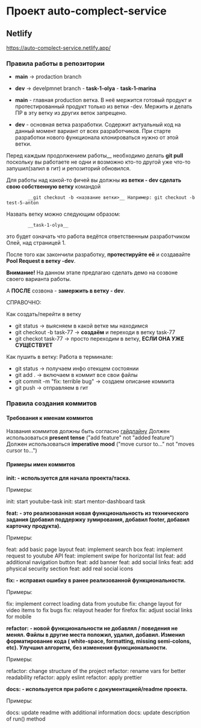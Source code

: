 # Проект auto-complect-service

## Netlify
https://auto-complect-service.netlify.app/


### Правила работы в репозитории

- __main__ -> prodaction branch
- __dev__ -> develpmnet branch
              - __task-1-olya__
              - __task-1-marina__


- __main__ - главная production ветка. В неё мержится готовый продукт и протестированный продукт только из ветки -dev. Мержить и делать ПР в эту ветку из других веток запрещено.

- __dev__ - основная ветка разработки. Содержит актуальный код на данный момент вариант от всех разработчиков. При старте разработки нового функционала клонироваться нужно от этой ветки.

Перед каждым продолжением работы__ необходимо делать
			__git pull__
поскольку вы работаете не одни и возможно кто-то другой уже что-то запушил(залил в гит) и репозиторий обновился.

Для работы над какой-то фичей вы должны __из ветки - dev сделать свою собственную ветку__ командой

			__git checkout -b <название ветки>__ Например: git checkout -b test-5-anton

 Назвать ветку можно следующим образом:

 			__task-1-olya__

 это будет означать что работа ведётся ответственным разработчиком Олей, над страницей 1.
 
 После того как закончили разработку, __протестируйте её__ и создавайте __Pool Request в ветку -dev__.

 __Внимание!__ На данном этапе предлагаю сделать демо на созвоне своего варианта работы.

 А __ПОСЛЕ__ созвона - __замержить в ветку - dev__.


 СПРАВОЧНО:

Как создать/перейти в ветку

- git status -> выясняем в какой ветке мы находимся
- git checkout -b task-77 -> __создаём__ и переходи в ветку task-77
- git checkot task-77 -> просто переходим в ветку, __ЕСЛИ ОНА УЖЕ СУЩЕСТВУЕТ__

 Как пушить в ветку:
 Работа в терминале:

 - git status ->  получаем инфо отекщем состоянии
 - git add . -> включаем в коммит все свои файлы
 - git commit -m "fix: terrible bug" -> создаем описание коммита
 - git push -> отправляем в гит


### Правила создания коммитов

#### Требования к именам коммитов

Названия коммитов должны быть согласно [гайдлайну](https://www.conventionalcommits.org/en/v1.0.0/)
Должен использоваться __present tense__ ("add feature" not "added feature")
Должен использоваться __imperative mood__ ("move cursor to..." not "moves cursor to...")

#### Примеры имен коммитов

__init: - используется для начала проекта/таска.__

Примеры:

init: start youtube-task
init: start mentor-dashboard task

__feat: - это реализованная новая функциональность из технического задания (добавил поддержку зумирования, добавил footer, добавил карточку продукта).__

Примеры:

feat: add basic page layout
feat: implement search box
feat: implement request to youtube API
feat: implement swipe for horizontal list
feat: add additional navigation button
feat: add banner
feat: add social links
feat: add physical security section
feat: add real social icons

__fix: - исправил ошибку в ранее реализованной функциональности.__

Примеры:

fix: implement correct loading data from youtube
fix: change layout for video items to fix bugs
fix: relayout header for firefox
fix: adjust social links for mobile

__refactor: - новой функциональности не добавлял / поведения не менял. Файлы в другие места положил, удалил, добавил. Изменил форматирование кода (
white-space, formatting, missing semi-colons, etc). Улучшил алгоритм, без изменения функциональности.__

Примеры:

refactor: change structure of the project
refactor: rename vars for better readability
refactor: apply eslint
refactor: apply prettier

__docs: - используется при работе с документацией/readme проекта.__

Примеры:

docs: update readme with additional information
docs: update description of run() method
